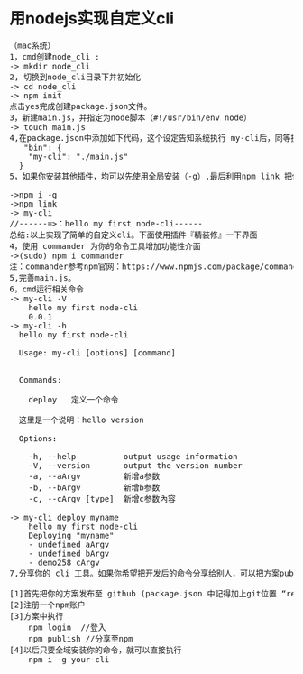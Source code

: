 # 用nodejs实现自定义cli
<pre>
（mac系统）
1，cmd创建node_cli :   
-> mkdir node_cli
2, 切换到node_cli目录下并初始化
-> cd node_cli
-> npm init
点击yes完成创建package.json文件。
3，新建main.js，并指定为node脚本（#!/usr/bin/env node）
-> touch main.js
4,在package.json中添加如下代码，这个设定告知系统执行 my-cli后，同等执行 node main.js。
   "bin": {
    "my-cli": "./main.js"
  }
5，如果你安装其他插件，均可以先使用全局安装（-g）,最后利用npm link 把你的命令增加到系统参数里，以后就可以直接在cmd中使用了。如下：

->npm i -g
->npm link
-> my-cli
//------=>：hello my first node-cli------
总结:以上实现了简单的自定义cli。下面使用插件『精装修』一下界面
4，使用 commander 为你的命令工具增加功能性介面
->(sudo) npm i commander
注：commander参考npm官网：https://www.npmjs.com/package/commander
5,完善main.js。
6，cmd运行相关命令
-> my-cli -V
    hello my first node-cli
    0.0.1
-> my-cli -h
  hello my first node-cli

  Usage: my-cli [options] [command]


  Commands:

    deploy <name>  定义一个命令

  这里是一个说明：hello version

  Options:

    -h, --help          output usage information
    -V, --version       output the version number
    -a, --aArgv         新增a参数
    -b, --bArgv         新增b参数
    -c, --cArgv [type]  新增c参数內容

-> my-cli deploy myname
    hello my first node-cli
    Deploying "myname"
    - undefined aArgv
    - undefined bArgv
    - demo258 cArgv
7,分享你的 cli 工具。如果你希望把开发后的命令分享给别人，可以把方案publish到npm。

[1]首先把你的方案发布至 github (package.json 中記得加上git位置 “repository”: “https://github.com/xxxx/xxxxx.git“)
[2]注册一个npm账户
[3]方案中执行
    npm login  //登入
    npm publish //分享至npm
[4]以后只要全域安装你的命令，就可以直接执行
    npm i -g your-cli
</pre>
